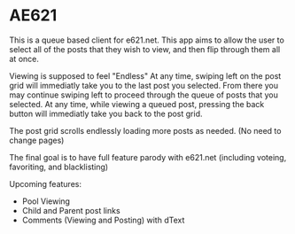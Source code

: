 # AE621
This is a queue based client for e621.net.
This app aims to allow the user to select all of the posts that they wish to view, and then flip through them all at once.

Viewing is supposed to feel "Endless"
At any time, swiping left on the post grid will immediatly take you to the last post you selected. From there you may continue
swiping left to proceed through the queue of posts that you selected.
At any time, while viewing a queued post, pressing the back button will immediatly take you back to the post grid.

The post grid scrolls endlessly loading more posts as needed. (No need to change pages)

The final goal is to have full feature parody with e621.net (including voteing, favoriting, and blacklisting)

Upcoming features:
- Pool Viewing
- Child and Parent post links
- Comments (Viewing and Posting) with dText
